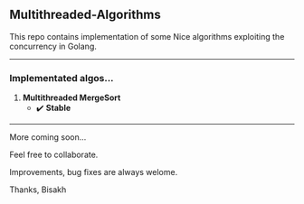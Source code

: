 ## Multithreaded-Algorithms

This repo contains implementation of some Nice algorithms exploiting the concurrency in Golang.

<hr>


### Implementated algos...

1. **Multithreaded MergeSort**
   - :heavy_check_mark: **Stable**

<hr>

More coming soon...

Feel free to collaborate. 

Improvements, bug fixes are always welome.

Thanks,
Bisakh
